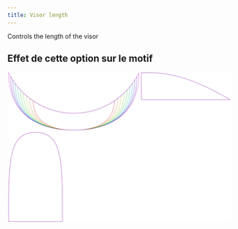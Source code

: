 ```yaml
---
title: Visor length
---
```


Controls the length of the visor


## Effet de cette option sur le motif
![Cette image montre l'effet de cette option en superposant plusieurs variantes qui ont une valeur différente pour cette option](holmes_visorlength_sample.svg "Effet de cette option sur le motif")
